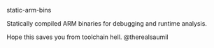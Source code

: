 static-arm-bins

Statically compiled ARM binaries for debugging and runtime analysis.

Hope this saves you from toolchain hell.
@therealsaumil

